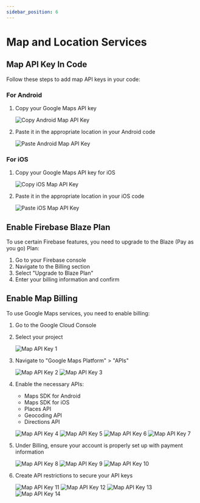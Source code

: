 ```yaml
---
sidebar_position: 6
---
```


# Map and Location Services

## Map API Key In Code

Follow these steps to add map API keys in your code:

### For Android

1. Copy your Google Maps API key

   ![Copy Android Map API Key](/img/flutter-app/copy-android-map-api-key.webp)

2. Paste it in the appropriate location in your Android code

   ![Paste Android Map API Key](/img/flutter-app/paste-android-map-api-key.webp)

### For iOS

1. Copy your Google Maps API key for iOS

   ![Copy iOS Map API Key](/img/flutter-app/copy-ios-map-api-key.webp)

2. Paste it in the appropriate location in your iOS code

   ![Paste iOS Map API Key](/img/flutter-app/paste-ios-map-api-key.webp)

## Enable Firebase Blaze Plan

To use certain Firebase features, you need to upgrade to the Blaze (Pay as you go) Plan:

1. Go to your Firebase console
2. Navigate to the Billing section
3. Select "Upgrade to Blaze Plan"
4. Enter your billing information and confirm

## Enable Map Billing

To use Google Maps services, you need to enable billing:

1. Go to the Google Cloud Console
2. Select your project

   ![Map API Key 1](/img/flutter-app/map-api-key-1.webp)

3. Navigate to "Google Maps Platform" > "APIs"

   ![Map API Key 2](/img/flutter-app/map-api-key-2.webp)
   ![Map API Key 3](/img/flutter-app/map-api-key-3.webp)

4. Enable the necessary APIs:

   - Maps SDK for Android
   - Maps SDK for iOS
   - Places API
   - Geocoding API
   - Directions API

   ![Map API Key 4](/img/flutter-app/map-api-key-4.webp)
   ![Map API Key 5](/img/flutter-app/map-api-key-5.webp)
   ![Map API Key 6](/img/flutter-app/map-api-key-6.webp)
   ![Map API Key 7](/img/flutter-app/map-api-key-7.webp)

5. Under Billing, ensure your account is properly set up with payment information

   ![Map API Key 8](/img/flutter-app/map-api-key-8.webp)
   ![Map API Key 9](/img/flutter-app/map-api-key-9.webp)
   ![Map API Key 10](/img/flutter-app/map-api-key-10.webp)

6. Create API restrictions to secure your API keys

   ![Map API Key 11](/img/flutter-app/map-api-key-11.webp)
   ![Map API Key 12](/img/flutter-app/map-api-key-12.webp)
   ![Map API Key 13](/img/flutter-app/map-api-key-13.webp)
   ![Map API Key 14](/img/flutter-app/map-api-key-14.webp)
